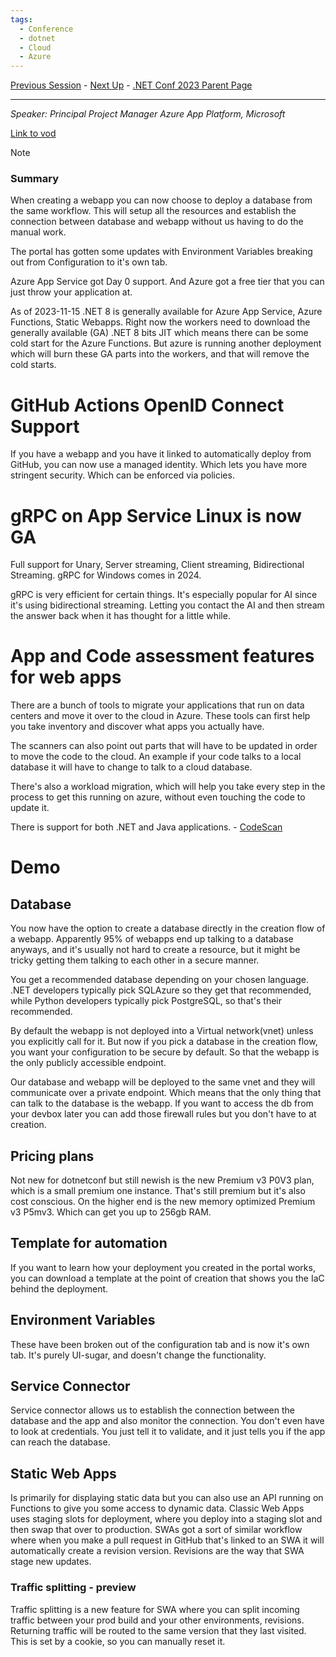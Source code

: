 ```yaml
---
tags:
  - Conference
  - dotnet
  - Cloud
  - Azure
---
```

[Previous Session](Building%20resilient%20cloud%20services%20with%20.NET%208.md) - [Next Up](In%20.NET%208,%20ASP.NET%20Ate.md) - [.NET Conf 2023 Parent Page](../README.md)

---
_Speaker: Principal Project Manager Azure App Platform, Microsoft_

[Link to vod](https://www.youtube.com/watch?v=JwGdMrmdtNo)

>[!note]
>### Summary
>When creating a webapp you can now choose to deploy a database from the same workflow. This will setup all the resources and establish the connection between database and webapp without us having to do the manual work.
>
>The portal has gotten some updates with Environment Variables breaking out from Configuration to it's own tab.

Azure App Service got Day 0 support. And Azure got a free tier that you can just throw your application at. 

As of 2023-11-15 .NET 8 is generally available for Azure App Service, Azure Functions, Static Webapps. Right now the workers need to download the generally available (GA) .NET 8 bits JIT which means there can be some cold start for the Azure Functions. But azure is running another deployment which will burn these GA parts into the workers, and that will remove the cold starts.
# GitHub Actions OpenID Connect Support
If you have a webapp and you have it linked to automatically deploy from GitHub, you can now use a managed identity. Which lets you have more stringent security. Which can be enforced  via policies.
# gRPC on App Service Linux is now GA
Full support for Unary, Server streaming, Client streaming, Bidirectional Streaming. gRPC for Windows comes in 2024.

gRPC is very efficient for certain things. It's especially popular for AI since it's using bidirectional streaming. Letting you contact the AI and then stream the answer back when it has thought for a little while. 
# App and Code assessment features for web apps
There are a bunch of tools to migrate your applications that run on data centers and move it over to the cloud in Azure. These tools can first help you take inventory and discover what apps you actually have. 

The scanners can also point out parts that will have to be updated in order to move the code to the cloud. An example if your code talks to a local database it will have to change to talk to a cloud database. 

There's also a workload migration, which will help you take every step in the process to get this running on azure, without even touching the code to update it.

There is support for both .NET and Java applications. - [CodeScan](https://aka.ms/MigrateApps/codescan)
# Demo
## Database
You now have the option to create a database directly in the creation flow of a webapp. Apparently 95% of webapps end up talking to a database anyways, and it's usually not hard to create a resource, but it might be tricky getting them talking to each other in a secure manner. 

You get a recommended database depending on your chosen language. .NET developers typically pick SQLAzure so they get that recommended, while Python developers typically pick PostgreSQL, so that's their recommended. 

By default the webapp is not deployed into a Virtual network(vnet) unless you explicitly call for it. But now if you pick a database in the creation flow, you want your configuration to be secure by default. So that the webapp is the only publicly accessible endpoint. 

Our database and webapp will be deployed to the same vnet and they will communicate over a private endpoint. Which means that the only thing that can talk to the database is the webapp. If you want to access the db from your devbox later you can add those firewall rules but you don't have to at creation.
## Pricing plans
Not new for dotnetconf but still newish is the new Premium v3 P0V3 plan, which is a small premium one instance. That's still premium but it's also cost conscious. On the higher end is the new memory optimized Premium v3 P5mv3. Which can get you up to 256gb RAM. 
## Template for automation
If you want to learn how your deployment you created in the portal works, you can download a template at the point of creation that shows you the IaC behind the deployment.
## Environment Variables
These have been broken out of the configuration tab and is now it's own tab. It's purely UI-sugar, and doesn't change the functionality. 
## Service Connector
Service connector allows us to establish the connection between the database and the app and also monitor the connection. You don't even have to look at credentials. You just tell it to validate, and it just tells you if the app can reach the database. 
## Static Web Apps
Is primarily for displaying static data but you can also use an API running on Functions to give you some access to dynamic data. Classic Web Apps uses staging slots for deployment, where you deploy into a staging slot and then swap that over to production. SWAs got a sort of similar workflow where when you make a pull request in GitHub that's linked to an SWA it will automatically create a revision version. Revisions are the way that SWA stage new updates. 
### Traffic splitting - preview
Traffic splitting is a new feature for SWA where you can split incoming traffic between your prod build and your other environments, revisions. Returning traffic will be routed to the same version that they last visited. This is set by a cookie, so you can manually reset it. 